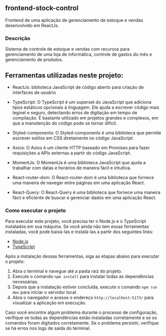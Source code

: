 ## frontend-stock-control

Frontend de uma aplicação de gerenciamento de estoque e vendas desenvolvido em ReactJs.

### Descrição
Sistema de controle de estoque e vendas com recursos para gerenciamento de uma loja de informática, controle de gastos do mês e gerenciamento de produtos.

## Ferramentas utilizadas neste projeto:

   - ReactJs: biblioteca JavaScript de código aberto para criação de interfaces de usuário

  - TypeScript: O TypeScript é um superset do JavaScript que adiciona tipos estáticos opcionais à linguagem. Ele ajuda a escrever código mais legível e seguro, detectando erros de digitação em tempo de compilação. É bastante utilizado em projetos grandes e complexos, em que a manutenção do código pode se tornar difícil.

  - Styled-components: O Styled-components é uma biblioteca que permite escrever estilos em CSS diretamente no código JavaScript.

   - Axios: O Axios é um cliente HTTP baseado em Promises para fazer requisições a APIs externas a partir do código JavaScript. 

   - MomentJs: O MomentJs é uma biblioteca JavaScript que ajuda a trabalhar com datas e horários de maneira fácil e intuitiva.

  - React-router-dom: O React-router-dom é uma biblioteca que fornece uma maneira de navegar entre páginas em uma aplicação React.

   - React-Query: O React-Query é uma biblioteca que fornece uma maneira fácil e eficiente de buscar e gerenciar dados em uma aplicação React.

### Como executar o projeto

Para executar este projeto, você precisa ter o Node.js e o TypeScript instalados em sua máquina. Se você ainda não tem essas ferramentas instaladas, você pode baixá-las e instalá-las a partir dos seguintes links:

- [Node.js](https://nodejs.org/)
- [TypeScript](https://www.typescriptlang.org/)

Após a instalação dessas ferramentas, siga as etapas abaixo para executar o projeto:

1. Abra o terminal e navegue até a pasta raiz do projeto.
2. Execute o comando `npm install` para instalar todas as dependências necessárias.
3. Depois que a instalação estiver concluída, execute o comando `npm run dev` para iniciar o servidor local.
4. Abra o navegador e acesse o endereço `http://localhost:5173/` para visualizar a aplicação em execução.

Caso você encontre algum problema durante o processo de configuração, verifique se todas as dependências estão instaladas corretamente e se os comandos foram digitados corretamente. Se o problema persistir, verifique se há erros nos logs de saída do terminal.
